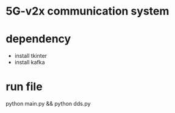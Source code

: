 # 5G-v2x communication system

# dependency
* install tkinter
* install kafka
# run file
  python main.py && python dds.py


